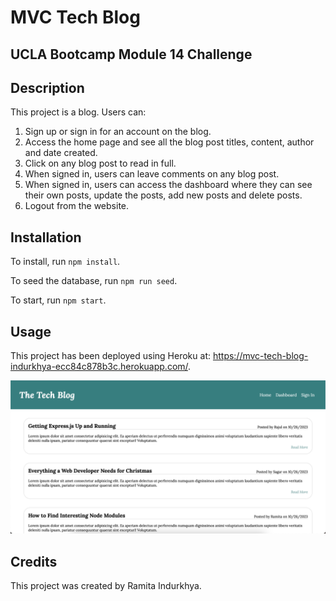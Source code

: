 # MVC Tech Blog

## UCLA Bootcamp Module 14 Challenge

## Description

This project is a blog. Users can:

1. Sign up or sign in for an account on the blog.
2. Access the home page and see all the blog post titles, content, author and date created.
3. Click on any blog post to read in full.
4. When signed in, users can leave comments on any blog post.
5. When signed in, users can access the dashboard where they can see their own posts, update the posts, add new posts and delete posts. 
5. Logout from the website.

## Installation

To install, run `npm install`.

To seed the database, run `npm run seed`.

To start, run `npm start`.

## Usage

This project has been deployed using Heroku at: https://mvc-tech-blog-indurkhya-ecc84c878b3c.herokuapp.com/.

<img src="./public/images/tech-blog-screenshot.png" alt="screenshot"/>

## Credits

This project was created by Ramita Indurkhya.
